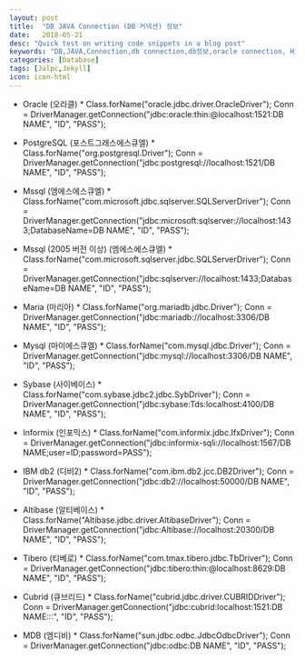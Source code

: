 ```yaml
---
layout: post
title:  "DB JAVA Connection (DB 커넥션) 정보"
date:   2018-05-21
desc: "Quick test on writing code snippets in a blog post"
keywords: "DB,JAVA,Connection,db connection,db정보,oracle connection, Hian"
categories: [Database]
tags: [Jalpc,Jekyll]
icon: icon-html
---
```

         



* Oracle (오라클) *
Class.forName("oracle.jdbc.driver.OracleDriver");
Conn = DriverManager.getConnection("jdbc:oracle:thin:@localhost:1521:DB NAME", "ID", "PASS"); 

* PostgreSQL (포스트그래스에스큐엘) *
Class.forName("org.postgresql.Driver");
Conn = DriverManager.getConnection("jdbc:postgresql://localhost:1521/DB NAME", "ID", "PASS"); 

* Mssql (엠에스에스큐엘) *
Class.forName("com.microsoft.jdbc.sqlserver.SQLServerDriver"); 
Conn = DriverManager.getConnection("jdbc:microsoft:sqlserver://localhost:1433;DatabaseName=DB NAME", "ID", "PASS"); 

* Mssql (2005 버전 이상) (엠에스에스큐엘) *
Class.forName("com.microsoft.sqlserver.jdbc.SQLServerDriver"); 
Conn = DriverManager.getConnection("jdbc:sqlserver://localhost:1433;DatabaseName=DB NAME", "ID", "PASS"); 

* Maria (마리아) *
Class.forName("org.mariadb.jdbc.Driver"); 
Conn = DriverManager.getConnection("jdbc:mariadb://localhost:3306/DB NAME", "ID", "PASS"); 

* Mysql (마이에스큐엘) *
Class.forName("com.mysql.jdbc.Driver"); 
Conn = DriverManager.getConnection("jdbc:mysql://localhost:3306/DB NAME", "ID", "PASS"); 

* Sybase (사이베이스) *
Class.forName("com.sybase.jdbc2.jdbc.SybDriver"); 
Conn = DriverManager.getConnection("jdbc:sybase:Tds:localhost:4100/DB NAME", "ID", "PASS"); 

* Informix (인포믹스) * 
Class.forName("com.informix.jdbc.IfxDriver"); 
Conn = DriverManager.getConnection("jdbc:informix-sqli://localhost:1567/DB NAME;user=ID;password=PASS"); 

* IBM db2 (디비2) * 
Class.forName("com.ibm.db2.jcc.DB2Driver"); 
Conn = DriverManager.getConnection("jdbc:db2://localhost:50000/DB NAME", "ID", "PASS"); 

* Altibase (알티베이스) * 
Class.forName("Altibase.jdbc.driver.AltibaseDriver"); 
Conn = DriverManager.getConnection("jdbc:Altibase://localhost:20300/DB NAME", "ID", "PASS"); 

* Tibero (티베로) * 
Class.forName("com.tmax.tibero.jdbc.TbDriver"); 
Conn = DriverManager.getConnection("jdbc:tibero:thin:@localhost:8629:DB NAME", "ID", "PASS"); 

* Cubrid (큐브리드) * 
Class.forName("cubrid.jdbc.driver.CUBRIDDriver"); 
Conn = DriverManager.getConnection("jdbc:cubrid:localhost:1521:DB NAME:::", "ID", "PASS"); 

* MDB (엠디비) *
Class.forName("sun.jdbc.odbc.JdbcOdbcDriver"); 
Conn = DriverManager.getConnection("jdbc:odbc:DB NAME", "ID", "PASS"); 
